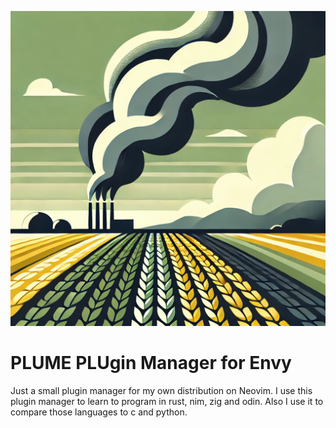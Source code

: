 ![PLUME](plume.png "Plume")

# PLUME PLUgin Manager for Envy

Just a small plugin manager for my own distribution on Neovim. I use this plugin manager to learn to program in rust, nim, zig and odin. Also I use it to compare those languages to c and python.
